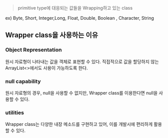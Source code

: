> primitive type에 대응되는 값들을 Wrapping하고 있는 class

ex) Byte, Short, Integer,Long, Float, Double, Boolean , Character, String

## Wrapper class을 사용하는 이유
### Object Representation
원시 자료형이 나타내는 값을 객체로 표현할 수 있다.
직접적으로 값을 할당하지 않는 ArrayList<>에서도 사용이 가능하도록 한다.
### null capability
원시 자료형의 경우, null을 사용할 수 없지만, Wrapper class를 이용한다면 null을 사용할 수 있다.
### utilities
Wrapper class는 다양한 내장 메소드를 구현하고 있어, 이를 개발시에 편리하게 활용할 수 있다.
